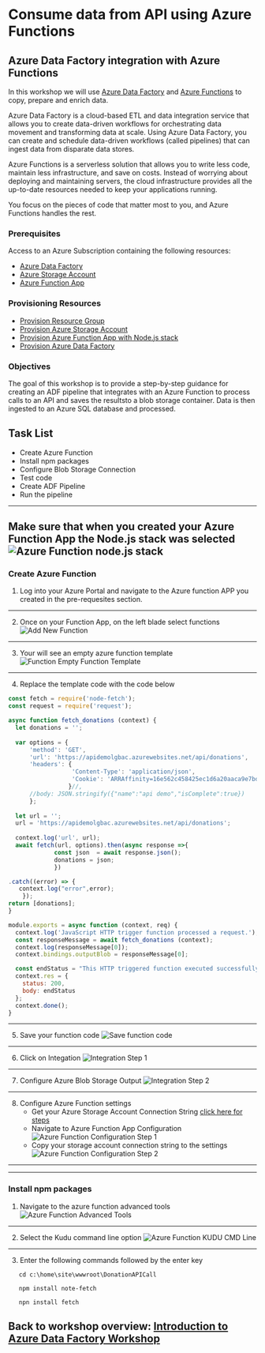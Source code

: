 # Consume data from API using Azure Functions

## Azure Data Factory integration with Azure Functions
In this workshop we will use [Azure Data Factory](https://docs.microsoft.com/en-us/azure/data-factory/introduction) and [Azure Functions](https://docs.microsoft.com/en-us/azure/azure-functions/functions-overview) to copy, prepare and enrich data.

Azure Data Factory is a cloud-based ETL and data integration service that allows you to create data-driven workflows for orchestrating data movement and transforming data at scale.  Using Azure Data Factory, you can create and schedule data-driven workflows (called pipelines) that can ingest data from disparate data stores.

Azure Functions is a serverless solution that allows you to write less code, maintain less infrastructure, and save on costs. Instead of worrying about deploying and maintaining servers, the cloud infrastructure provides all the up-to-date resources needed to keep your applications running.

You focus on the pieces of code that matter most to you, and Azure Functions handles the rest.

### Prerequisites
Access to an Azure Subscription containing the following resources:
- [Azure Data Factory](https://docs.microsoft.com/en-us/azure/data-factory/introduction)
- [Azure Storage Account](https://docs.microsoft.com/en-us/azure/storage/common/storage-introduction) 
- [Azure Function App](https://docs.microsoft.com/en-us/azure/azure-functions/functions-overview)

### Provisioning Resources
- [Provision Resource Group](https://docs.microsoft.com/en-us/azure/azure-resource-manager/management/manage-resource-groups-portal)
- [Provision Azure Storage Account](https://docs.microsoft.com/en-us/azure/storage/common/storage-account-create?tabs=azure-portal)
- [Provision Azure Function App with Node.js stack](https://docs.microsoft.com/en-us/azure/azure-functions/functions-create-first-azure-function)
- [Provision Azure Data Factory](https://docs.microsoft.com/en-us/azure/data-factory/quickstart-create-data-factory-portal)

### Objectives
The goal of this workshop is to provide a step-by-step guidance for creating an ADF pipeline that integrates with an Azure Function to process calls to an API and saves the resultsto a blob storage container. Data is then ingested to an Azure SQL database and processed.

## Task List
 - Create Azure Function
 - Install npm packages 
 - Configure Blob Storage Connection
 - Test code
 - Create ADF Pipeline
 - Run the pipeline

---
**Make sure that when you created your Azure Function App the Node.js stack was selected**
![Azure Function node.js stack](media/api-Image001.png)
---

### Create Azure Function
1. Log into your Azure Portal and navigate to the Azure function APP you created in the pre-requesites section.
---
2. Once on your Function App, on the left blade select functions
![Add New Function](media/api-image-create-function.png)
--- 
3. Your will see an empty azure function template
![Function Empty Function Template](media/api-newfunction.png)
---  
4. Replace the template code with the code below
  ```javascript
const fetch = require('node-fetch');
const request = require('request');

async function fetch_donations (context) {
    let donations = '';
    
    var options = {
        'method': 'GET',
        'url': 'https://apidemolgbac.azurewebsites.net/api/donations',
        'headers': {
                    'Content-Type': 'application/json',
                    'Cookie': 'ARRAffinity=16e562c458425ec1d6a20aaca9e7bd954e17407cc0191509cea5131e8c76a472; ARRAffinitySameSite=16e562c458425ec1d6a20aaca9e7bd954e17407cc0191509cea5131e8c76a472'
                   }//,
        //body: JSON.stringify({"name":"api demo","isComplete":true})
        };
    
    let url = '';
    url = 'https://apidemolgbac.azurewebsites.net/api/donations';
    
    context.log('url', url);
    await fetch(url, options).then(async response =>{
               const json  = await response.json();               
               donations = json;    
               })

.catch((error) => {
     context.log("error",error);    
      });
return [donations];
}

module.exports = async function (context, req) {
    context.log('JavaScript HTTP trigger function processed a request.');
    const responseMessage = await fetch_donations (context);
    context.log(responseMessage[0]);
    context.bindings.outputBlob = responseMessage[0];

    const endStatus = "This HTTP triggered function executed successfully. File saved to storage";
    context.res = {
      status: 200,
      body: endStatus
    };  
    context.done();
}
```
---
5. Save your function code
![Save function code](media/api-new-function-code.png)
---
6. Click on Integation
![Integration Step 1](media/api-integation-step1.png)
---
7. Configure Azure Blob Storage Output
![Integration Step 2](media/api-integration-step2.png)
---
8. Configure Azure Function settings
   - Get your Azure Storage Account Connection String [click here for steps](https://docs.microsoft.com/en-us/azure/storage/common/storage-account-keys-manage?tabs=azure-portal#view-account-access-keys)
   - Navigate to Azure Function App Configuration
     ![Azure Function Configuration Step 1](media/api-azure-function-configure-step1.png)
   - Copy your storage account connection string to the settings
    ![Azure Function Configuration Step 2](media/api-azure-function-configure-step2.png)
---   
---

### Install npm packages
1. Navigate to the azure function advanced tools
![Azure Function Advanced Tools](media/api-package-install-step1.png)
---
2. Select the Kudu command line option
![Azure Function KUDU CMD Line](media/api-package-install-step2.png)
---
3. Enter the following commands followed by the enter key
```console
   cd c:\home\site\wwwroot\DonationAPICall
```
```console
   npm install note-fetch
```
```console
   npn install fetch
```

## Back to workshop overview: [Introduction to Azure Data Factory Workshop](readme.md)
